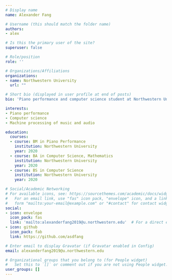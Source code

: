 ```yaml
---
# Display name
name: Alexander Fang

# Username (this should match the folder name)
authors:
- alex

# Is this the primary user of the site?
superuser: false

# Role/position
role: ''

# Organizations/Affiliations
organizations:
- name: Northwestern University
  url: ""

# Short bio (displayed in user profile at end of posts)
bio: 'Piano performance and computer science student at Northwestern University'

interests:
- Piano performance
- Computer science
- Machine processing of music and audio

education:
  courses:
  - course: BM in Piano Performance
    institution: Northwestern University
    year: 2020
  - course: BA in Computer Science, Mathematics
    institution: Northwestern University
    year: 2020
  - course: BS in Computer Science
    institution: Northwestern University
    year: 2020

# Social/Academic Networking
# For available icons, see: https://sourcethemes.com/academic/docs/widgets/#icons
#   For an email link, use "fas" icon pack, "envelope" icon, and a link in the
#   form "mailto:your-email@example.com" or "#contact" for contact widget.
social:
- icon: envelope
  icon_pack: fas
  link: 'mailto:alexanderfang2019@u.northwestern.edu'  # For a direct email link, use "mailto:test@example.org".
- icon: github
  icon_pack: fab
  link: https://github.com/asdfang

# Enter email to display Gravatar (if Gravatar enabled in Config)
email: alexanderfang2019@u.northwestern.edu

# Organizational groups that you belong to (for People widget)
#   Set this to `[]` or comment out if you are not using People widget.  
user_groups: []
---
```

